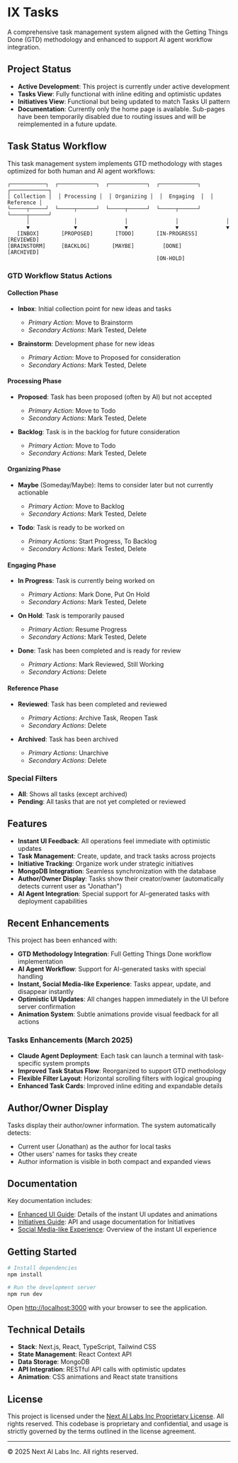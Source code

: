# IX Tasks

A comprehensive task management system aligned with the Getting Things Done (GTD) methodology and enhanced to support AI agent workflow integration.

## Project Status

- **Active Development**: This project is currently under active development
- **Tasks View**: Fully functional with inline editing and optimistic updates
- **Initiatives View**: Functional but being updated to match Tasks UI pattern
- **Documentation**: Currently only the home page is available. Sub-pages have been temporarily disabled due to routing issues and will be reimplemented in a future update.

## Task Status Workflow

This task management system implements GTD methodology with stages optimized for both human and AI agent workflows:

```
┌───────────┐  ┌────────────┐  ┌────────────┐  ┌────────────┐  ┌────────────┐
│ Collection │  │ Processing │  │ Organizing │  │  Engaging  │  │  Reference │
└─────┬─────┘  └─────┬──────┘  └─────┬──────┘  └─────┬──────┘  └─────┬──────┘
      │              │               │               │               │
      ▼              ▼               ▼               ▼               ▼
   [INBOX]       [PROPOSED]       [TODO]       [IN-PROGRESS]    [REVIEWED]
[BRAINSTORM]     [BACKLOG]       [MAYBE]         [DONE]        [ARCHIVED]
                                               [ON-HOLD]
```

### GTD Workflow Status Actions

#### Collection Phase
- **Inbox**: Initial collection point for new ideas and tasks
  - *Primary Action*: Move to Brainstorm
  - *Secondary Actions*: Mark Tested, Delete

- **Brainstorm**: Development phase for new ideas
  - *Primary Action*: Move to Proposed for consideration
  - *Secondary Actions*: Mark Tested, Delete
  
#### Processing Phase
- **Proposed**: Task has been proposed (often by AI) but not accepted
  - *Primary Action*: Move to Todo 
  - *Secondary Actions*: Mark Tested, Delete

- **Backlog**: Task is in the backlog for future consideration
  - *Primary Action*: Move to Todo
  - *Secondary Actions*: Mark Tested, Delete
  
#### Organizing Phase
- **Maybe** (Someday/Maybe): Items to consider later but not currently actionable
  - *Primary Action*: Move to Backlog
  - *Secondary Actions*: Mark Tested, Delete
  
- **Todo**: Task is ready to be worked on
  - *Primary Actions*: Start Progress, To Backlog
  - *Secondary Actions*: Mark Tested, Delete
  
#### Engaging Phase
- **In Progress**: Task is currently being worked on
  - *Primary Actions*: Mark Done, Put On Hold
  - *Secondary Actions*: Mark Tested, Delete
  
- **On Hold**: Task is temporarily paused
  - *Primary Action*: Resume Progress
  - *Secondary Actions*: Mark Tested, Delete
  
- **Done**: Task has been completed and is ready for review
  - *Primary Actions*: Mark Reviewed, Still Working
  - *Secondary Actions*: Delete
  
#### Reference Phase
- **Reviewed**: Task has been completed and reviewed
  - *Primary Actions*: Archive Task, Reopen Task
  - *Secondary Actions*: Delete
  
- **Archived**: Task has been archived
  - *Primary Actions*: Unarchive
  - *Secondary Actions*: Delete

### Special Filters
- **All**: Shows all tasks (except archived)
- **Pending**: All tasks that are not yet completed or reviewed

## Features

- **Instant UI Feedback**: All operations feel immediate with optimistic updates
- **Task Management**: Create, update, and track tasks across projects
- **Initiative Tracking**: Organize work under strategic initiatives
- **MongoDB Integration**: Seamless synchronization with the database
- **Author/Owner Display**: Tasks show their creator/owner (automatically detects current user as "Jonathan")
- **AI Agent Integration**: Special support for AI-generated tasks with deployment capabilities

## Recent Enhancements

This project has been enhanced with:

- **GTD Methodology Integration**: Full Getting Things Done workflow implementation
- **AI Agent Workflow**: Support for AI-generated tasks with special handling
- **Instant, Social Media-like Experience**: Tasks appear, update, and disappear instantly
- **Optimistic UI Updates**: All changes happen immediately in the UI before server confirmation
- **Animation System**: Subtle animations provide visual feedback for all actions

### Tasks Enhancements (March 2025)

- **Claude Agent Deployment**: Each task can launch a terminal with task-specific system prompts
- **Improved Task Status Flow**: Reorganized to support GTD methodology
- **Flexible Filter Layout**: Horizontal scrolling filters with logical grouping
- **Enhanced Task Cards**: Improved inline editing and expandable details

## Author/Owner Display

Tasks display their author/owner information. The system automatically detects:

- Current user (Jonathan) as the author for local tasks
- Other users' names for tasks they create
- Author information is visible in both compact and expanded views

## Documentation

Key documentation includes:

- [Enhanced UI Guide](./docs/ENHANCED_UI_GUIDE.md): Details of the instant UI updates and animations
- [Initiatives Guide](./docs/initiatives-guide.md): API and usage documentation for Initiatives
- [Social Media-like Experience](./docs/SOCIAL_MEDIA_LIKE_EXPERIENCE.md): Overview of the instant UI experience

## Getting Started

```bash
# Install dependencies
npm install

# Run the development server
npm run dev
```

Open [http://localhost:3000](http://localhost:3000) with your browser to see the application.

## Technical Details

- **Stack**: Next.js, React, TypeScript, Tailwind CSS
- **State Management**: React Context API
- **Data Storage**: MongoDB
- **API Integration**: RESTful API calls with optimistic updates
- **Animation**: CSS animations and React state transitions

## License

This project is licensed under the [Next AI Labs Inc Proprietary License](../LICENSE.md). All rights reserved. This codebase is proprietary and confidential, and usage is strictly governed by the terms outlined in the license agreement.

---

© 2025 Next AI Labs Inc. All rights reserved.
